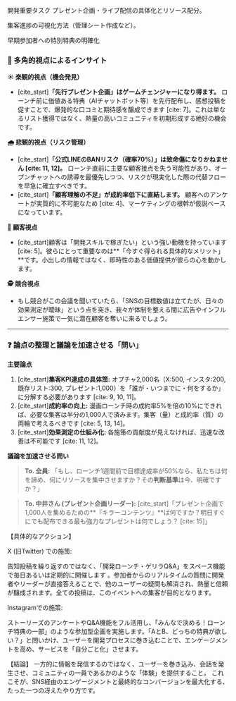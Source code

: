 開発重要タスク
プレゼント企画・ライブ配信の具体化とリソース配分。

集客進捗の可視化方法（管理シート作成など）。

早期参加者への特別特典の明確化

### 🔮 多角的視点によるインサイト

**☀️ 楽観的視点（機会発見）**
* [cite_start]**「先行プレゼント企画」はゲームチェンジャーになり得ます。** ローンチ前に価値ある特典（AIチャットボット等）を先行配布し、感想投稿を促すことで、爆発的な口コミと期待感を醸成できます [cite: 7]。これは単なるリスト獲得ではなく、熱量の高いコミュニティを初期形成する絶好の機会です。

**🌧️ 悲観的視点（リスク管理）**
* [cite_start]**「公式LINEのBANリスク（確率70%）」は致命傷になりかねません [cite: 11, 12]。** ローンチ直前に主要な顧客接点を失う可能性があり、オープンチャットへの誘導を最優先しつつ、リスクが現実化した際の代替フローを早急に確立すべきです。
* [cite_start]**「顧客理解の不足」が成約率低下に直結します。** 顧客へのアンケートが実質的に不可能なため [cite: 4]、マーケティングの根幹が仮説ベースになっています。

**👤 顧客視点**
* [cite_start]顧客は「開発スキルで稼ぎたい」という強い動機を持っています [cite: 5]。彼らにとって重要なのは**「今すぐ得られる具体的なメリット」**です。小出しの情報ではなく、即時性のある価値提供が彼らの心を動かします。

**🕵️ 競合視点**
* もし競合がこの会議を聞いていたら、「SNSの目標数値は立てたが、日々の効果測定が曖昧」という点を突き、我々が体制を整える間に広告やインフルエンサー施策で一気に潜在顧客を奪いに来るでしょう。

---

### ❓ 論点の整理と議論を加速させる「問い」

**主要論点**
1.  [cite_start]**集客KPI達成の具体策:** オプチャ2,000名（X:500, インスタ:200, 既存リスト:300, プレゼント:1,000）を「誰が・いつまでに・何をするか」に分解する必要があります [cite: 9, 10, 11]。
2.  [cite_start]**成約率の向上:** 漫画ローンチ時の成約率5%を倍の10%にできれば、必要な集客は半分の1,000人で済みます。集客（量）と成約率（質）の両輪で考えるべきです [cite: 5, 13, 14]。
3.  [cite_start]**効果測定の仕組み化:** 各施策の貢献度が見えなければ、迅速な改善は不可能です [cite: 11, 12]。

**議論を加速させる問い**
> **To. 全員:**
> 「もし、ローンチ1週間前で目標達成率が50%なら、私たちは何を諦め、何にリソースを集中させますか？その**判断基準**は今、明確ですか？」

> **To. 中井さん (プレゼント企画リーダー):**
> [cite_start]「プレゼント企画で1,000人を集めるための**『キラーコンテンツ』**は何ですか？明日すぐにでも配布できる最も強力なプレゼントは何でしょう？ [cite: 15]」

【具体的なアクション】

X (旧Twitter) での施策:

告知投稿を繰り返すのではなく、「開発ローンチ・ゲリラQ&A」をスペース機能で毎日あるいは定期的に開催します 。参加者からのリアルタイムの質問に開発者やリーダーが直接答えることで、他のユーザーの疑問も解消され、熱量と信頼が醸成されます。全ての投稿は、このイベントへの集客が目的となります。

Instagramでの施策:

ストーリーズのアンケートやQ&A機能をフル活用し、「みんなで決める！ローンチ特典の一部」のような参加型企画を実施します。「AとB、どっちの特典が欲しい？」と問いかけ、ユーザーを開発プロセスに巻き込むことで、エンゲージメントを高め、サービスを「自分ごと化」させます。

【結論】
一方的に情報を発信するのではなく、ユーザーを巻き込み、会話を発生させ、コミュニティの一員であるかのような「体験」を提供すること。 これこそが、SNS経由のエンゲージメントと最終的なコンバージョンを最大化する、たった一つの冴えたやり方です。